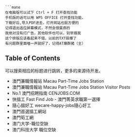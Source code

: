 ```

```mane
在电脑版可以试下 Ctrl + F 打开查找功能
手机版的话可以用 WPS OFFICE 打开查找功能，
下载好后,导入PDF进去，打开网站也挺方便的
记得退出适应屏幕模式，不然会很蛋疼的
我绝对没有打广告，其他软件也可以，别举报我
这个排版应该看起来不错，以前的TXT弱爆了
有问题群里面喵一声就好了，记得AT爆群猪（主）
```

## Table of Contents
可以搜索相应的标题进行跳转，更多的来源待开发。
- 澳門兼職情報站 Macau Part-Time Jobs Station
- 澳門兼職情報站 Macau Part-Time Jobs Station Visitor Posts
- No.1 澳門招聘指南 CENJOBS.COM
- 快搵工 Fast Find Job - 澳門菁英求職第一選擇
- 隨心搵好工 wecare-happy-jobs隨心好工
- 澳門首選搵工網站
- 澳門筍工網
- 澳门大学-職位空缺
- 澳门科技大学 職位空缺

